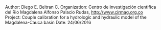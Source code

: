 Author: Diego E. Beltran C.
Organization: Centro de investigación cientifica del Rio Magdalena Alfonso Palacio Rudas, http://www.cirmag.org.co
Project: Couple calibration for a hydrologic and hydraulic model of the Magdalena-Cauca basin
Date: 24/06/2016
